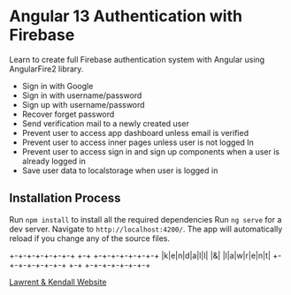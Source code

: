 # Angular 13 Authentication with Firebase

Learn to create full Firebase authentication system with Angular using AngularFire2 library.

- Sign in with Google
- Sign in with username/password
- Sign up with username/password
- Recover forget password
- Send verification mail to a newly created user
- Prevent user to access app dashboard unless email is verified
- Prevent user to access inner pages unless user is not logged In
- Prevent user to access sign in and sign up components when a user is already logged in
- Save user data to localstorage when user is logged in

## Installation Process
Run `npm install` to install all the required dependencies
Run `ng serve` for a dev server. Navigate to `http://localhost:4200/`. The app will automatically reload if you change any of the source files.

 +-+-+-+-+-+-+-+ +-+ +-+-+-+-+-+-+-+
 |k|e|n|d|a|l|l| |&| |l|a|w|r|e|n|t|
 +-+-+-+-+-+-+-+ +-+ +-+-+-+-+-+-+-+

[Lawrent & Kendall Website](https://futuretechcr.com)